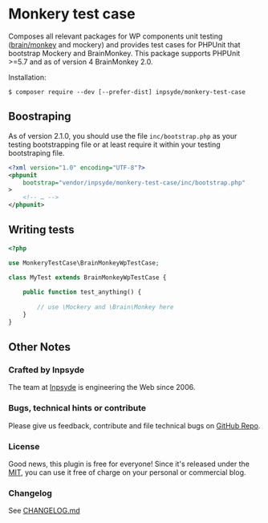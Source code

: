 # Monkery test case

Composes all relevant packages for WP components unit testing ([brain/monkey](https://brain-wp.github.io/BrainMonkey/) and mockery) and provides test cases for PHPUnit that bootstrap Mockery and BrainMonkey. This package supports PHPUnit >=5.7 and as of version 4 BrainMonkey 2.0.

Installation:
```
$ composer require --dev [--prefer-dist] inpsyde/monkery-test-case 
```

## Boostraping

As of version 2.1.0, you should use the file `inc/bootstrap.php` as your testing bootstrapping file or at least require it within your testing bootstraping file.

```xml
<?xml version="1.0" encoding="UTF-8"?>
<phpunit
	bootstrap="vendor/inpsyde/monkery-test-case/inc/bootstrap.php"
>
	<!-- … -->
</phpunit>

```

## Writing tests

```php
<?php

use MonkeryTestCase\BrainMonkeyWpTestCase;
	
class MyTest extends BrainMonkeyWpTestCase {

	public function test_anything() {
	
		// use \Mockery and \Brain\Monkey here
	}
}
```


## Other Notes

### Crafted by Inpsyde

The team at [Inpsyde](http://inpsyde.com/) is engineering the Web since 2006.

### Bugs, technical hints or contribute

Please give us feedback, contribute and file technical bugs on [GitHub Repo](https://github.com/inpsyde/monkery-test-case).

### License

Good news, this plugin is free for everyone! Since it's released under the [MIT](https://github.com/inpsyde/monkery-test-case/blob/master/LICENSE), you can use it free of charge on your personal or commercial blog.

### Changelog

See [CHANGELOG.md](https://github.com/inpsyde/monkery-test-case/blob/master/CHANGELOG.md)